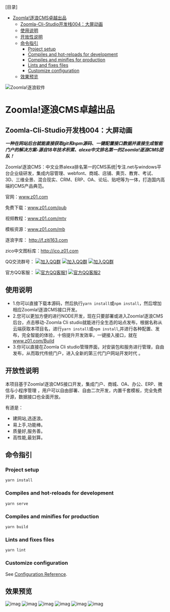 [目录]

<!-- TOC -->

- [Zoomla!逐浪CMS卓越出品](#zoomla逐浪cms卓越出品)
    - [Zoomla-Cli-Studio开发栈004：大屏动画](#zoomla-cli-studio开发栈004大屏动画)
    - [使用说明](#使用说明)
    - [开放性说明](#开放性说明)
    - [命令指引](#命令指引)
        - [Project setup](#project-setup)
        - [Compiles and hot-reloads for development](#compiles-and-hot-reloads-for-development)
        - [Compiles and minifies for production](#compiles-and-minifies-for-production)
        - [Lints and fixes files](#lints-and-fixes-files)
        - [Customize configuration](#customize-configuration)
    - [效果预览](#效果预览)

<!-- /TOC -->

![Zoomla!逐浪软件](zoomla-logo.svg)

# Zoomla!逐浪CMS卓越出品

## Zoomla-Cli-Studio开发栈004：大屏动画
***一种在网站后台就能直接获取git和npm源码、一键配置接口数据并直接生成智能门户的解决方案-源自18年技术积累、alexa中文排名第一的Zoomla!逐浪CMS团队！***

Zoomla!逐浪CMS：中文业界alexa排名第一的CMS系统|专注.net与windows平台企业级研发，集成内容管理、webfont、商城、店铺、黄页、教育、考试、3D、三维全景、混合现实、CRM、ERP、OA、论坛、贴吧等为一体，打造国内高端的CMS产品典范。

官网：www.z01.com

免费下载：www.z01.com/pub

视频教程：www.z01.com/mtv

模板资源：www.z01.com/mb

逐浪字库： http://f.ziti163.com

zico中文图标库：http://ico.z01.com

QQ交流群号：
[![加入QQ群](https://img.shields.io/badge/一群-541450128-blue.svg?style=for-the-badge&logo=appveyor)](https://jq.qq.com/?_wv=1027&k=5qIayyX)  [![加入QQ群](https://img.shields.io/badge/二群-541450128-blue.svg?style=for-the-badge&logo=appveyor)](https://jq.qq.com/?_wv=1027&k=5Ephzpq)   [![加入QQ群](https://img.shields.io/badge/三群-601781959-blue.svg?style=for-the-badge&logo=appveyor)](https://jq.qq.com/?_wv=1027&k=50a28BK) 


官方QQ客服：
[![官方QQ客服1](https://img.shields.io/badge/官方QQ客服1-524979923-red.svg?style=for-the-badge&logo=appveyor)](http://wpa.qq.com/msgrd?v=3&uin=745151353&site=qq&menu=yes)  [![官方QQ客服2](https://img.shields.io/badge/官方QQ客服2-1799661890-red.svg?style=for-the-badge&logo=appveyor)](http://wpa.qq.com/msgrd?v=3&uin=1799661890&site=qq&menu=yes) 



## 使用说明

- 1.你可以直接下载本源码，然后执行`yarn install`或`npm install`，然后增加相应Zoomla!逐浪CMS接口开发。
- 2.您可以更加方便的进行NODE开发，现在只要部署或进入Zoomla!逐浪CMS后台，点击移动-Zoomla Cli studio就能进行全生态的站点发布，根据名称从云端获取本项目名，进行`yarn install`或`npm install`,并进行各种配置、发布，完全智能的体验，十倍提升开发效率，一键接入接口，就在 www.z01.com/Build
- 3.你可以直接在Zoomla Cli studio管理界面，对安装包和服务进行管理，自由发布，从而取代传统门户，进入全新的第三代门户网站开发时代 。



## 开放性说明
本项目基于Zoomla!逐浪CMS接口开发，集成门户、商城、OA、办公、ERP、微信与小程序管理 ，用户可以自由部署、自由二次开发，内置千套模板，完全免费开源，数据接口也全面开放。

有道是：

- 建网站,选逐浪。
- 易上手,功能棒。
- 质量好,服务善。
- 高性能,最划算。


## 命令指引

### Project setup
```
yarn install
```

### Compiles and hot-reloads for development
```
yarn serve
```

### Compiles and minifies for production
```
yarn build
```

### Lints and fixes files
```
yarn lint
```

### Customize configuration
See [Configuration Reference](https://cli.vuejs.org/config/).


## 效果预览
![imag](preview效果预览/01.jpg)
![imag](preview效果预览/02.jpg)
![imag](preview效果预览/03.jpg)
![imag](preview效果预览/04.jpg)
![imag](preview效果预览/05.jpg)
![imag](preview效果预览/06.jpg)